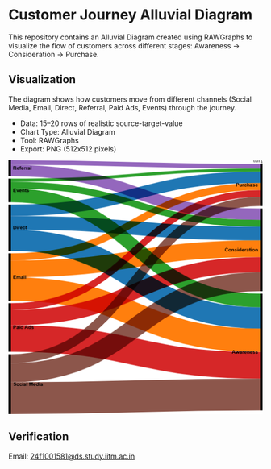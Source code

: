 # Customer Journey Alluvial Diagram

This repository contains an Alluvial Diagram created using RAWGraphs to visualize the flow of customers across different stages: Awareness → Consideration → Purchase.

## Visualization
The diagram shows how customers move from different channels (Social Media, Email, Direct, Referral, Paid Ads, Events) through the journey.

- Data: 15–20 rows of realistic source-target-value
- Chart Type: Alluvial Diagram
- Tool: RAWGraphs
- Export: PNG (512x512 pixels)

![Alluvial Diagram](chart.png)

## Verification
Email: 24f1001581@ds.study.iitm.ac.in
